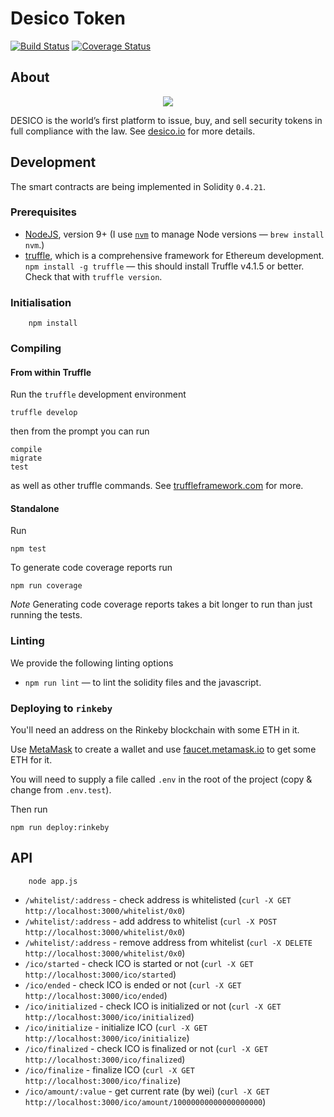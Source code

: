 # Desico Token

[![Build Status](https://travis-ci.org/Desico/desico-token-crowdsale.svg?branch=master)](https://travis-ci.org/Desico/desico-token-crowdsale)
[![Coverage Status](https://coveralls.io/repos/github/Desico/desico-token-crowdsale/badge.svg?branch=master)](https://coveralls.io/github/Desico/desico-token-crowdsale?branch=master)

## About

<p align="center">
  <img src="https://www.desico.io/images/logo.png">
</p>

DESICO is the world’s first platform to issue, buy, and sell security tokens in full compliance with the law. See [desico.io](https://www.desico.io) for more details.

## Development

The smart contracts are being implemented in Solidity `0.4.21`.

### Prerequisites

* [NodeJS](htps://nodejs.org), version 9+ (I use [`nvm`](https://github.com/creationix/nvm) to manage Node versions — `brew install nvm`.)
* [truffle](http://truffleframework.com/), which is a comprehensive framework for Ethereum development. `npm install -g truffle` — this should install Truffle v4.1.5 or better.  Check that with `truffle version`.


### Initialisation

        npm install

### Compiling

#### From within Truffle

Run the `truffle` development environment

    truffle develop

then from the prompt you can run

    compile
    migrate
    test

as well as other truffle commands. See [truffleframework.com](http://truffleframework.com) for more.

#### Standalone

Run

    npm test

To generate code coverage reports run

    npm run coverage

*Note* Generating code coverage reports takes a bit longer to run than just running the tests.

### Linting

We provide the following linting options

* `npm run lint` — to lint the solidity files and the javascript.

### Deploying to `rinkeby`

You'll need an address on the Rinkeby blockchain with some ETH in it.

Use [MetaMask](https://metamask.io) to create a wallet and use [faucet.metamask.io](https://faucet.metamask.io/) to get some ETH for it.

You will need to supply a file called `.env` in the root of the project (copy & change from `.env.test`).

Then run

    npm run deploy:rinkeby


## API

        node app.js
        

  - `/whitelist/:address` - check address is whitelisted (`curl -X GET http://localhost:3000/whitelist/0x0`)
  - `/whitelist/:address` -  add address to whitelist (`curl -X POST http://localhost:3000/whitelist/0x0`)
  - `/whitelist/:address` - remove address from whitelist (`curl -X DELETE http://localhost:3000/whitelist/0x0`)
  - `/ico/started` - check ICO is started or not (`curl -X GET http://localhost:3000/ico/started`)
  - `/ico/ended` - check ICO is ended or not (`curl -X GET http://localhost:3000/ico/ended`)
  - `/ico/initialized` - check ICO is initialized or not (`curl -X GET http://localhost:3000/ico/initialized`)
  - `/ico/initialize` - initialize ICO (`curl -X GET http://localhost:3000/ico/initialize`)
  - `/ico/finalized` - check ICO is finalized or not (`curl -X GET http://localhost:3000/ico/finalized`)
  - `/ico/finalize` - finalize ICO (`curl -X GET http://localhost:3000/ico/finalize`)
  - `/ico/amount/:value` - get current rate (by wei) (`curl -X GET http://localhost:3000/ico/amount/10000000000000000000`)
